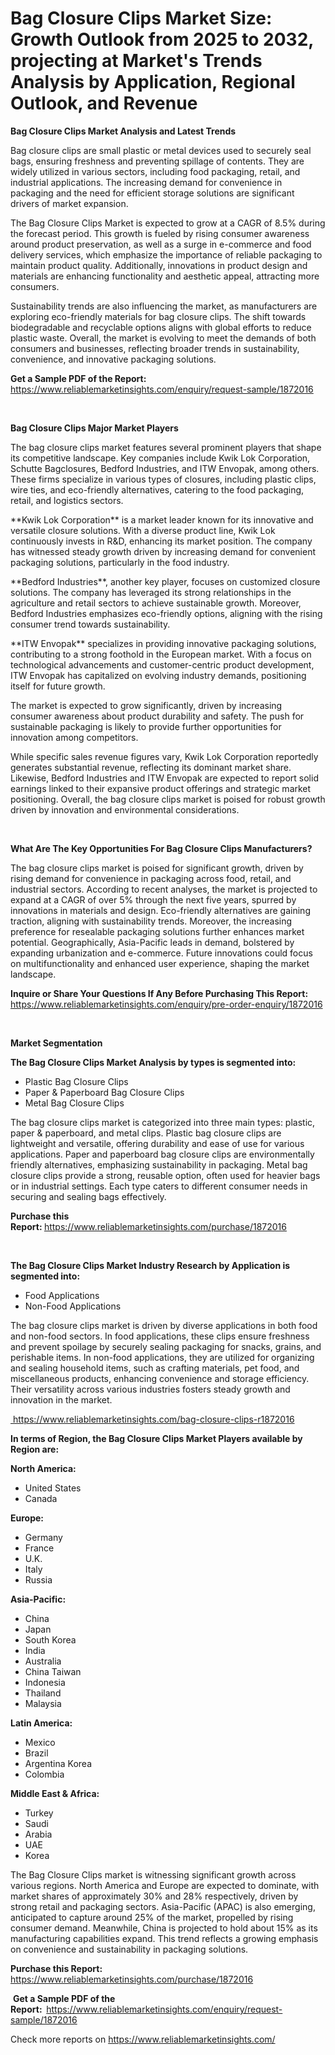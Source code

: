<p><h1>Bag Closure Clips Market Size: Growth Outlook from 2025 to 2032, projecting at Market's Trends Analysis by Application, Regional Outlook, and Revenue</h1></p><p><strong>Bag Closure Clips Market Analysis and Latest Trends</strong></p>
<p><p>Bag closure clips are small plastic or metal devices used to securely seal bags, ensuring freshness and preventing spillage of contents. They are widely utilized in various sectors, including food packaging, retail, and industrial applications. The increasing demand for convenience in packaging and the need for efficient storage solutions are significant drivers of market expansion.</p><p>The Bag Closure Clips Market is expected to grow at a CAGR of 8.5% during the forecast period. This growth is fueled by rising consumer awareness around product preservation, as well as a surge in e-commerce and food delivery services, which emphasize the importance of reliable packaging to maintain product quality. Additionally, innovations in product design and materials are enhancing functionality and aesthetic appeal, attracting more consumers. </p><p>Sustainability trends are also influencing the market, as manufacturers are exploring eco-friendly materials for bag closure clips. The shift towards biodegradable and recyclable options aligns with global efforts to reduce plastic waste. Overall, the market is evolving to meet the demands of both consumers and businesses, reflecting broader trends in sustainability, convenience, and innovative packaging solutions.</p></p>
<p><strong>Get a Sample PDF of the Report:&nbsp;</strong> <a href="https://www.reliablemarketinsights.com/enquiry/request-sample/1872016?utm_campaign=1558&utm_medium=2&utm_source=Github&utm_content=ia&utm_term=05022025&utm_id=bag-closure-clips">https://www.reliablemarketinsights.com/enquiry/request-sample/1872016</a></p>
<p>&nbsp;</p>
<p><strong>Bag Closure Clips Major Market Players</strong></p>
<p><p>The bag closure clips market features several prominent players that shape its competitive landscape. Key companies include Kwik Lok Corporation, Schutte Bagclosures, Bedford Industries, and ITW Envopak, among others. These firms specialize in various types of closures, including plastic clips, wire ties, and eco-friendly alternatives, catering to the food packaging, retail, and logistics sectors.</p><p>**Kwik Lok Corporation** is a market leader known for its innovative and versatile closure solutions. With a diverse product line, Kwik Lok continuously invests in R&D, enhancing its market position. The company has witnessed steady growth driven by increasing demand for convenient packaging solutions, particularly in the food industry.</p><p>**Bedford Industries**, another key player, focuses on customized closure solutions. The company has leveraged its strong relationships in the agriculture and retail sectors to achieve sustainable growth. Moreover, Bedford Industries emphasizes eco-friendly options, aligning with the rising consumer trend towards sustainability.</p><p>**ITW Envopak** specializes in providing innovative packaging solutions, contributing to a strong foothold in the European market. With a focus on technological advancements and customer-centric product development, ITW Envopak has capitalized on evolving industry demands, positioning itself for future growth.</p><p>The market is expected to grow significantly, driven by increasing consumer awareness about product durability and safety. The push for sustainable packaging is likely to provide further opportunities for innovation among competitors.</p><p>While specific sales revenue figures vary, Kwik Lok Corporation reportedly generates substantial revenue, reflecting its dominant market share. Likewise, Bedford Industries and ITW Envopak are expected to report solid earnings linked to their expansive product offerings and strategic market positioning. Overall, the bag closure clips market is poised for robust growth driven by innovation and environmental considerations.</p></p>
<p>&nbsp;</p>
<p><strong>What Are The Key Opportunities For Bag Closure Clips Manufacturers?</strong></p>
<p><p>The bag closure clips market is poised for significant growth, driven by rising demand for convenience in packaging across food, retail, and industrial sectors. According to recent analyses, the market is projected to expand at a CAGR of over 5% through the next five years, spurred by innovations in materials and design. Eco-friendly alternatives are gaining traction, aligning with sustainability trends. Moreover, the increasing preference for resealable packaging solutions further enhances market potential. Geographically, Asia-Pacific leads in demand, bolstered by expanding urbanization and e-commerce. Future innovations could focus on multifunctionality and enhanced user experience, shaping the market landscape.</p></p>
<p><strong>Inquire or Share Your Questions If Any Before Purchasing This Report:</strong> <a href="https://www.reliablemarketinsights.com/enquiry/pre-order-enquiry/1872016?utm_campaign=1558&utm_medium=2&utm_source=Github&utm_content=ia&utm_term=05022025&utm_id=bag-closure-clips">https://www.reliablemarketinsights.com/enquiry/pre-order-enquiry/1872016</a></p>
<p>&nbsp;</p>
<p><strong>Market Segmentation</strong></p>
<p><strong>The Bag Closure Clips Market Analysis by types is segmented into:</strong></p>
<p><ul><li>Plastic Bag Closure Clips</li><li>Paper & Paperboard Bag Closure Clips</li><li>Metal Bag Closure Clips</li></ul></p>
<p><p>The bag closure clips market is categorized into three main types: plastic, paper & paperboard, and metal clips. Plastic bag closure clips are lightweight and versatile, offering durability and ease of use for various applications. Paper and paperboard bag closure clips are environmentally friendly alternatives, emphasizing sustainability in packaging. Metal bag closure clips provide a strong, reusable option, often used for heavier bags or in industrial settings. Each type caters to different consumer needs in securing and sealing bags effectively.</p></p>
<p><strong>Purchase this Report:&nbsp;</strong><a href="https://www.reliablemarketinsights.com/purchase/1872016?utm_campaign=1558&utm_medium=2&utm_source=Github&utm_content=ia&utm_term=05022025&utm_id=bag-closure-clips">https://www.reliablemarketinsights.com/purchase/1872016</a></p>
<p>&nbsp;</p>
<p><strong>The Bag Closure Clips Market Industry Research by Application is segmented into:</strong></p>
<p><ul><li>Food Applications</li><li>Non-Food Applications</li></ul></p>
<p><p>The bag closure clips market is driven by diverse applications in both food and non-food sectors. In food applications, these clips ensure freshness and prevent spoilage by securely sealing packaging for snacks, grains, and perishable items. In non-food applications, they are utilized for organizing and sealing household items, such as crafting materials, pet food, and miscellaneous products, enhancing convenience and storage efficiency. Their versatility across various industries fosters steady growth and innovation in the market.</p></p>
<p><a href="https://www.reliablemarketinsights.com/bag-closure-clips-r1872016?utm_campaign=1558&utm_medium=2&utm_source=Github&utm_content=ia&utm_term=05022025&utm_id=bag-closure-clips">&nbsp;https://www.reliablemarketinsights.com/bag-closure-clips-r1872016</a></p>
<p><strong>In terms of Region, the Bag Closure Clips Market Players available by Region are:</strong></p>
<p>
    <p> <strong> North America: </strong>
        <ul>
            <li>United States</li>
            <li>Canada</li>
        </ul>
        </p> 
    <p> <strong> Europe: </strong>
        <ul>
            <li>Germany</li>
            <li>France</li>
            <li>U.K.</li>
            <li>Italy</li>
            <li>Russia</li>
        </ul>
        </p> 
    <p> <strong> Asia-Pacific: </strong>
        <ul>
            <li>China</li>
            <li>Japan</li>
            <li>South Korea</li>
            <li>India</li>
            <li>Australia</li>
            <li>China Taiwan</li>
            <li>Indonesia</li>
            <li>Thailand</li>
            <li>Malaysia</li>
        </ul>
        </p> 
    <p> <strong> Latin America: </strong>
        <ul>
            <li>Mexico</li>
            <li>Brazil</li>
            <li>Argentina Korea</li>
            <li>Colombia</li>
        </ul>
        </p> 
    <p> <strong> Middle East & Africa: </strong>
        <ul>
            <li>Turkey</li>
            <li>Saudi</li>
            <li>Arabia</li>
            <li>UAE</li>
            <li>Korea</li>
        </ul>
    </p>
    </p>
<p><p>The Bag Closure Clips market is witnessing significant growth across various regions. North America and Europe are expected to dominate, with market shares of approximately 30% and 28% respectively, driven by strong retail and packaging sectors. Asia-Pacific (APAC) is also emerging, anticipated to capture around 25% of the market, propelled by rising consumer demand. Meanwhile, China is projected to hold about 15% as its manufacturing capabilities expand. This trend reflects a growing emphasis on convenience and sustainability in packaging solutions.</p></p>
<p><strong>Purchase this Report: </strong><a href="https://www.reliablemarketinsights.com/purchase/1872016?utm_campaign=1558&utm_medium=2&utm_source=Github&utm_content=ia&utm_term=05022025&utm_id=bag-closure-clips">https://www.reliablemarketinsights.com/purchase/1872016</a></p>
<p>&nbsp;<strong>Get a Sample PDF of the Report:&nbsp;&nbsp;</strong><a href="https://www.reliablemarketinsights.com/enquiry/request-sample/1872016?utm_campaign=1558&utm_medium=2&utm_source=Github&utm_content=ia&utm_term=05022025&utm_id=bag-closure-clips">https://www.reliablemarketinsights.com/enquiry/request-sample/1872016</a></p>
<p><strong></strong></p>
<p>Check more reports on <a href="https://www.reliablemarketinsights.com/?utm_campaign=1558&utm_medium=2&utm_source=Github&utm_content=ia&utm_term=05022025&utm_id=bag-closure-clips">https://www.reliablemarketinsights.com/</a></p>